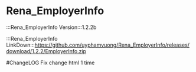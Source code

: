 # Rena_EmployerInfo

:::Rena_EmployerInfo Version:::1.2.2b

:::Rena_EmployerInfo LinkDown:::https://github.com/uyphamvuong/Rena_EmployerInfo/releases/download/1.2.2/EmployerInfo.zip

#ChangeLOG
Fix change html 1 time
